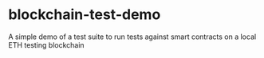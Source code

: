 # blockchain-test-demo
A simple demo of a test suite to run tests against smart contracts on a local ETH testing blockchain

